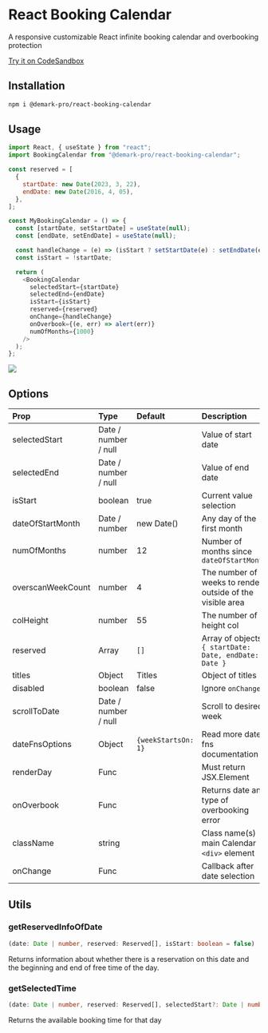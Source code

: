 # React Booking Calendar

A responsive customizable React infinite booking calendar and overbooking protection

[Try it on CodeSandbox](https://codesandbox.io/s/react-booking-calendar-example-t9sdt0)

## Installation

```bash
npm i @demark-pro/react-booking-calendar
```

## Usage

```js
import React, { useState } from "react";
import BookingCalendar from "@demark-pro/react-booking-calendar";

const reserved = [
  {
    startDate: new Date(2023, 3, 22),
    endDate: new Date(2016, 4, 05),
  },
];

const MyBookingCalendar = () => {
  const [startDate, setStartDate] = useState(null);
  const [endDate, setEndDate] = useState(null);

  const handleChange = (e) => (isStart ? setStartDate(e) : setEndDate(e));
  const isStart = !startDate;

  return (
    <BookingCalendar
      selectedStart={startDate}
      selectedEnd={endDate}
      isStart={isStart}
      reserved={reserved}
      onChange={handleChange}
      onOverbook={(e, err) => alert(err)}
      numOfMonths={1000}
    />
  );
};
```

![](https://media.giphy.com/media/GbZsTiqONHQ65ZcUNv/giphy.gif)

## Options

| Prop              | Type                 | Default             | Description                                               |
| :---------------- | :------------------- | :------------------ | :-------------------------------------------------------- |
| selectedStart     | Date / number / null |                     | Value of start date                                       |
| selectedEnd       | Date / number / null |                     | Value of end date                                         |
| isStart           | boolean              | true                | Current value selection                                   |
| dateOfStartMonth  | Date / number        | new Date()          | Any day of the first month                                |
| numOfMonths       | number               | 12                  | Number of months since `dateOfStartMonth`                 |
| overscanWeekCount | number               | 4                   | The number of weeks to render outside of the visible area |
| colHeight         | number               | 55                  | The number of height col                                  |
| reserved          | Array                | `[]`                | Array of objects `{ startDate: Date, endDate: Date }`     |
| titles            | Object               | Titles              | Object of titles                                          |
| disabled          | boolean              | false               | Ignore `onChange`                                         |
| scrollToDate      | Date / number / null |                     | Scroll to desired week                                    |
| dateFnsOptions    | Object               | `{weekStartsOn: 1}` | Read more date-fns documentation                          |
| renderDay         | Func                 |                     | Must return JSX.Element                                   |
| onOverbook        | Func                 |                     | Returns date and type of overbooking error                |
| className         | string               |                     | Class name(s) main Calendar `<div>` element               |
| onChange          | Func                 |                     | Callback after date selection                             |

## Utils

### getReservedInfoOfDate

```ts
(date: Date | number, reserved: Reserved[], isStart: boolean = false)
```

Returns information about whether there is a reservation on this date and the beginning and end of free time of the day.

### getSelectedTime

```ts
(date: Date | number, reserved: Reserved[], selectedStart?: Date | number | null)`
```

Returns the available booking time for that day
